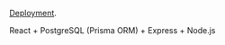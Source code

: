 [Deployment](https://my-collection.onrender.com).

React + PostgreSQL (Prisma ORM) + Express + Node.js
